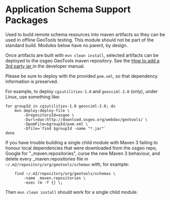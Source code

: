 # Application Schema Support Packages

Used to build remote schema resources into maven artifacts so they
can be used in offline GeoTools testing. This module should not be
part of the standard build. Modules below have no parent, by design.

Once artifacts are built with ``mvn clean install``, selected
artifacts can be deployed to the osgeo GeoTools maven repository.
See the [How to add a 3rd party jar
](http://docs.geotools.org/latest/developer/procedures/add.html) in
the developer manual.

Please be sure to deploy with the provided ``pom.xml``, so that
dependency information is preserved.

For example, to deploy ``cgiutilities-1.0`` and ``geosciml-2.0`` (only),
under Linux, use something like:

```
for groupId in cgiutilities-1.0 geosciml-2.0; do
    mvn deploy:deploy-file \
        -DrepositoryId=osgeo \
        -Durl=dav:http://download.osgeo.org/webdav/geotools/ \
        -DpomFile=$groupId/pom.xml \
        -Dfile=`find $groupId -name "*.jar"`
done
```

If you have trouble building a single child module with Maven 3
failing to honour local dependencies that were downloaded from
the osgeo repo, Google for "_maven.repositories", curse the new
Maven 3 behaviour, and delete every _maven.repositories file in
`~/.m2/repository/org/geotools/schemas` with, for example:

```
    find ~/.m2/repository/org/geotools/schemas \
        -name _maven.repositories \
        -exec rm -f {} \;
```

Then ``mvn clean install`` should work for a single child module.